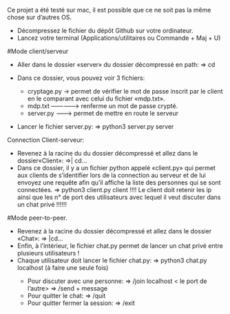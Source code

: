 Ce projet a été testé sur mac, il est possible que ce ne soit pas la même chose sur d’autres OS.

- Décompressez le fichier du dépôt Github sur votre ordinateur.
- Lancez votre terminal (Applications/utilitaires ou Commande + Maj + U)

#Mode client/serveur
- Aller dans le dossier «server» du dossier décompressé en path:
     => cd <path>
- Dans ce dossier, vous pouvez voir 3 fichiers: 

	- cryptage.py -> permet de vérifier le mot de passe inscrit par le client en le comparant avec celui du fichier «mdp.txt».
	- mdp.txt ————-> renferme un mot de passe crypté.
	- server.py ——-> permet de mettre en route le serveur

- Lancer le fichier server.py:
	=> python3 server.py server

Connection Client-serveur:
- Revenez à la racine du du dossier décompressé et allez dans le dossier«Client»:
	=>| cd…
- Dans ce dossier, il y a un fichier python appelé «client.py» qui permet aux clients de s’identifier lors de la connection au serveur et de lui envoyez une requête afin qu’il affiche la liste des personnes qui se sont connectées.
	=> python3 client.py client
!!!! Le client doit retenir les ip ainsi que les n° de port des utilisateurs avec lequel il veut discuter dans un chat privé !!!!!! 

#Mode peer-to-peer.
- Revenez à la racine du dossier décompressé et allez dans le dossier «Chat»:
	=> |cd… 
- Enfin, à l’intérieur, le fichier chat.py permet de lancer un chat privé entre plusieurs utilisateurs ! 
- Chaque utilisateur doit lancer le fichier chat.py:
	=> python3 chat.py localhost <port> (à faire une seule fois)
  - Pour discuter avec une personne:
	=> /join localhost < le port de l’autre>
	=> /send + message
  - Pour quitter le chat:
	=> /quit
  - Pour quitter fermer la session: 
	=> /exit

	
